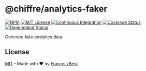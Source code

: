 # @chiffre/analytics-faker

[![NPM](https://img.shields.io/npm/v/@chiffre/analytics-faker?color=red)](https://www.npmjs.com/package/@chiffre/analytics-faker)
[![MIT License](https://img.shields.io/github/license/chiffre-io/analytics-faker.svg?color=blue)](https://github.com/chiffre-io/analytics-faker/blob/next/LICENSE)
[![Continuous Integration](https://github.com/chiffre-io/analytics-faker/workflows/Continuous%20Integration/badge.svg?branch=next)](https://github.com/chiffre-io/analytics-faker/actions)
[![Coverage Status](https://coveralls.io/repos/github/chiffre-io/analytics-faker/badge.svg?branch=next)](https://coveralls.io/github/chiffre-io/analytics-faker?branch=next)
[![Dependabot Status](https://api.dependabot.com/badges/status?host=github&repo=chiffre-io/analytics-faker)](https://dependabot.com)

Generate fake analytics data

## License

[MIT](https://github.com/chiffre-io/analytics-faker/blob/next/LICENSE) - Made with ❤️ by [François Best](https://francoisbest.com).
